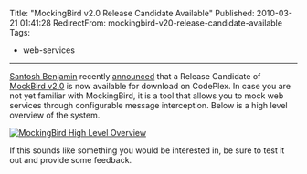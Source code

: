 Title: "MockingBird v2.0 Release Candidate Available"
Published: 2010-03-21 01:41:28
RedirectFrom: mockingbird-v20-release-candidate-available
Tags:
  - web-services
---
[Santosh Benjamin](http://santoshbenjamin.wordpress.com/) recently [announced](http://santoshbenjamin.wordpress.com/2010/03/17/mockingbird-meets-wcf-in-v2-0-rc/) that a Release Candidate of [MockBird v2.0](http://go2.wordpress.com/?id=725X1342&site=santoshbenjamin.wordpress.com&url=http%3A%2F%2Fmockingbird.codeplex.com%2F) is now available for download on CodePlex. In case you are not yet familiar with MockingBird, it is a tool that allows you to mock web services through configurable message interception. Below is a high level overview of the system.

[![MockingBird High Level Overview](/posts/images/MockingBird-overview-thumb.png "MockingBird High Level Overview")](/posts/images/MockingBird-overview.png)

If this sounds like something you would be interested in, be sure to test it out and provide some feedback.
